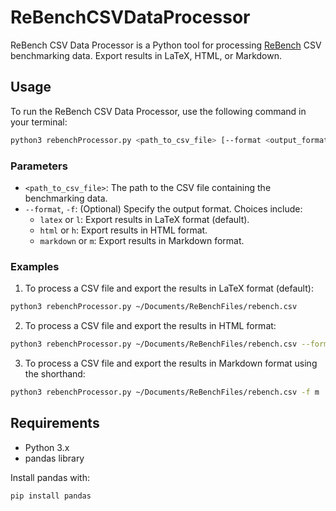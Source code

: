 # ReBenchCSVDataProcessor

ReBench CSV Data Processor is a Python tool for processing [ReBench](https://github.com/smarr/ReBench) CSV benchmarking data. Export results in LaTeX, HTML, or Markdown.

## Usage

To run the ReBench CSV Data Processor, use the following command in your terminal:

```bash
python3 rebenchProcessor.py <path_to_csv_file> [--format <output_format>]
```

### Parameters

- `<path_to_csv_file>`: The path to the CSV file containing the benchmarking data.
- `--format`, `-f`: (Optional) Specify the output format. Choices include:
  - `latex` or `l`: Export results in LaTeX format (default).
  - `html` or `h`: Export results in HTML format.
  - `markdown` or `m`: Export results in Markdown format.

### Examples

1. To process a CSV file and export the results in LaTeX format (default):
```bash
python3 rebenchProcessor.py ~/Documents/ReBenchFiles/rebench.csv
```

2. To process a CSV file and export the results in HTML format:

```bash
python3 rebenchProcessor.py ~/Documents/ReBenchFiles/rebench.csv --format html
```

3. To process a CSV file and export the results in Markdown format using the shorthand:

```bash
python3 rebenchProcessor.py ~/Documents/ReBenchFiles/rebench.csv -f m
```

## Requirements

- Python 3.x
- pandas library

Install pandas with:

```bash
pip install pandas
```
